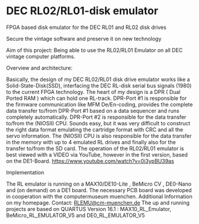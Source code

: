 # DEC RL02/RL01-disk emulator
FPGA based disk emulator for the DEC RL01 and RL02 disk drives


Secure the vintage software and preserve it on new technology


Aim of this project: 
Being able to use the RL02/RL01 Emulator on all DEC vintage computer platforms.




Overview and architecture:

Basically, the design of my DEC RL02/RL01 disk drive emulator works like a Solid-State-Disk(SSD),
interfacing the DEC RL-disk serial bus signals (1980) to the current FPGA technology. 
The heart of my design is a DPR ( Dual Ported RAM ) which can hold one RL-track.
DPR-Port #1 is responsible for the firmware communication like MFM De/En-coding, provides the 
complete data transfer to/from  DPR-Port #1 based on a data sequencer and runs completely automatically.
DPR-Port #2 is responsible for the data transfer to/from the (NIOSII) CPU. Sounds easy, but it was very
difficult to construct the right data format emulating the cartridge format with CRC and all the servo 
information. The (NIOSII) CPU is also responsible for the data transfer in the memory with up to 
4 emulated RL drives and finally also for the transfer to/from the SD card.
The operation of the RL02/RL01 emulator is best viewed with a VIDEO via YouTube, however
in the first version, based on the DE1-Board. https://www.youtube.com/watch?v=0i3ypBU39as


Implementation

The RL emulator is running on a MAX10/DE10-Lite , BeMicro CV , DE0-Nano and (on demand) on a DE1 board.
The necessary PCB board was developed in cooperation with the computermuseum muenchen. 
Additional Information on my homepage. Contact: RLEMU@cm-muenchen.de
The up and running projects are based on QUARTUS Version 16.1 :
MAX10_RL_Emulator, BeMicro_RL_EMULATOR_V5 and DE0_RL_EMULATOR_V5




